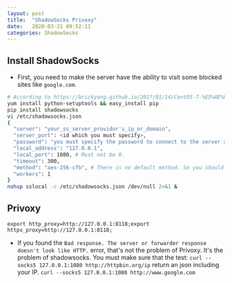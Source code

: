 ```yaml
---
layout: post
title:  "ShadowSocks Privoxy"
date:   2020-03-21 09:52:11
categories: ShadowSocks
---
```


## Install ShadowSocks
* First, you need to make the server have the ability to visit some blocked sites like `google.com`.
```bash
# According to https://brickyang.github.io/2017/01/14/CentOS-7-%E5%AE%89%E8%A3%85-Shadowsocks-%E5%AE%A2%E6%88%B7%E7%AB%AF/
yum install python-setuptools && easy_install pip
pip install shadowsocks
vi /etc/shadowsocks.json
{
  "server": "your_ss_server_providor's_ip_or_domain",
  "server_port": <id which you must specify>,
  "password": "you must specify the password to connect to the server above",
  "local_address": "127.0.0.1",
  "local_port": 1080, # Must not be 0.
  "timeout": 300,
  "method": "aes-256-cfb", # There is no default method. So you should input it correctly!
  "workers": 1
}
nohup sslocal -c /etc/shadowsocks.json /dev/null 2>&1 &
```

## Privoxy
`export http_proxy=http://127.0.0.1:8118;export https_proxy=http://127.0.0.1:8118;`

* If you found the `Bad response. The server or forwarder response doesn't look like HTTP.` error, that's not the problem of Privoxy.
It's the problem of shadowsocks. You must make sure that the test:
`curl --socks5 127.0.0.1:1080 http://httpbin.org/ip` return an json including your IP.
`curl --socks5 127.0.0.1:1080 http://www.google.com`
